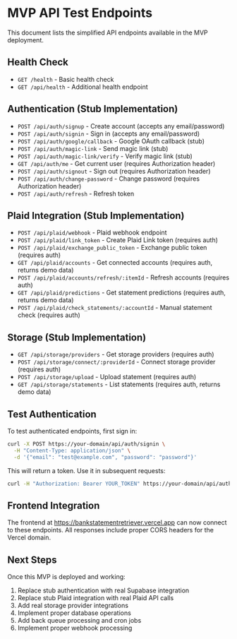# MVP API Test Endpoints

This document lists the simplified API endpoints available in the MVP deployment.

## Health Check

- `GET /health` - Basic health check
- `GET /api/health` - Additional health endpoint

## Authentication (Stub Implementation)

- `POST /api/auth/signup` - Create account (accepts any email/password)
- `POST /api/auth/signin` - Sign in (accepts any email/password)
- `POST /api/auth/google/callback` - Google OAuth callback (stub)
- `POST /api/auth/magic-link` - Send magic link (stub)
- `POST /api/auth/magic-link/verify` - Verify magic link (stub)
- `GET /api/auth/me` - Get current user (requires Authorization header)
- `POST /api/auth/signout` - Sign out (requires Authorization header)
- `POST /api/auth/change-password` - Change password (requires Authorization header)
- `POST /api/auth/refresh` - Refresh token

## Plaid Integration (Stub Implementation)

- `POST /api/plaid/webhook` - Plaid webhook endpoint
- `POST /api/plaid/link_token` - Create Plaid Link token (requires auth)
- `POST /api/plaid/exchange_public_token` - Exchange public token (requires auth)
- `GET /api/plaid/accounts` - Get connected accounts (requires auth, returns demo data)
- `POST /api/plaid/accounts/refresh/:itemId` - Refresh accounts (requires auth)
- `GET /api/plaid/predictions` - Get statement predictions (requires auth, returns demo data)
- `POST /api/plaid/check_statements/:accountId` - Manual statement check (requires auth)

## Storage (Stub Implementation)

- `GET /api/storage/providers` - Get storage providers (requires auth)
- `POST /api/storage/connect/:providerId` - Connect storage provider (requires auth)
- `POST /api/storage/upload` - Upload statement (requires auth)
- `GET /api/storage/statements` - List statements (requires auth, returns demo data)

## Test Authentication

To test authenticated endpoints, first sign in:

```bash
curl -X POST https://your-domain/api/auth/signin \
  -H "Content-Type: application/json" \
  -d '{"email": "test@example.com", "password": "password"}'
```

This will return a token. Use it in subsequent requests:

```bash
curl -H "Authorization: Bearer YOUR_TOKEN" https://your-domain/api/auth/me
```

## Frontend Integration

The frontend at https://bankstatementretriever.vercel.app can now connect to these endpoints. All responses include proper CORS headers for the Vercel domain.

## Next Steps

Once this MVP is deployed and working:

1. Replace stub authentication with real Supabase integration
2. Replace stub Plaid integration with real Plaid API calls
3. Add real storage provider integrations
4. Implement proper database operations
5. Add back queue processing and cron jobs
6. Implement proper webhook processing
